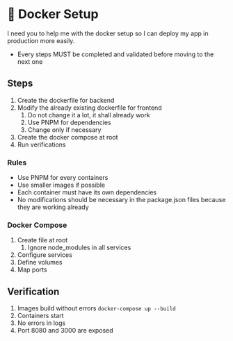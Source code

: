 # 🐳 Docker Setup

I need you to help me with the docker setup so I can deploy my app in production more easily.

- Every steps MUST be completed and validated before moving to the next one

## Steps

1. Create the dockerfile for backend
2. Modify the already existing dockerfile for frontend
   1. Do not change it a lot, it shall already work
   2. Use PNPM for dependencies
   3. Change only if necessary
3. Create the docker compose at root
4. Run verifications

### Rules

- Use PNPM for every containers
- Use smaller images if possible
- Each container must have its own dependencies
- No modifications should be necessary in the package.json files because they are working already

### Docker Compose

1.  Create file at root
    1. Ignore node_modules in all services
2.  Configure services
3.  Define volumes
4.  Map ports

## Verification

1.  Images build without errors `docker-compose up --build`
2.  Containers start
3.  No errors in logs
4.  Port 8080 and 3000 are exposed

